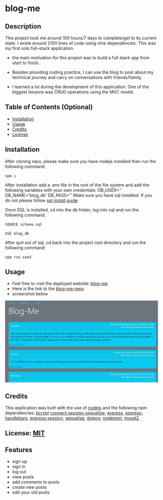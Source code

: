 # blog-me

## Description

This project took me around 100 hours/7 days to complete/get to its current state. I wrote around 2100 lines of code using nine dependencies. This was my first solo full-stack application.

- the main motivation for this project was to build a full stack app from start to finish.

- Besides providing coding practice, I can use the blog to post about my technical journey and carry on conversations with friends/family.
- I learned a lot during the development of this application. One of the biggest lessons was CRUD operations using the MVC model. 

## Table of Contents (Optional)
- [Installation](#installation)
- [Usage](#usage)
- [Credits](#credits)
- [License](#license)

## Installation

After cloning repo, please make sure you have nodejs installed then run the following command:
```
npm i
```
After installation add a .env file in the root of the file system and add the following variables with your own credentials:
DB_USER=''
DB_NAME='blog_db'
DB_PASS=''
Make sure you have sql installed. If you do not please follow [sql install guide](https://coding-boot-camp.github.io/full-stack/mysql/mysql-installation-guide)

Once SQL is installed, cd into the db folder, log into sql and run the following command:
```
SOURCE schema.sql
```
```
USE blog_db
```
After quit out of sql, cd back into the project root directory and run the following command:
```
npm run seed
```

## Usage

- Feel free to visit the deployed website:
[blog-me](https://blog-mee.herokuapp.com/)
- Here is the link to the 
[blog-me-repo](https://github.com/Git-Vdim-Hub/blog-me)
- screenshot below

![home](./public/images/screenshot.jpg)

## Credits

This application was built with the use of [nodejs](https://nodejs.dev/en/) and the following npm dependencies: 
[bcrypt](https://www.npmjs.com/package/bcrypt)
[connect-session-sequelize](https://www.npmjs.com/package/connect-session-sequelize),
[express](https://www.npmjs.com/package/express),
[express-handlebars](https://www.npmjs.com/package/express-handlebars),
[express-session](https://www.npmjs.com/package/express-session),
[sequelize](https://www.npmjs.com/package/sequelize?activeTab=readme), 
[dotenv](https://www.npmjs.com/package/dotenv), 
[nodemon](https://www.npmjs.com/package/nodemon), 
[mysql2](https://www.npmjs.com/package/mysql2),

## License: [MIT](https://choosealicense.com/)



## Features

- sign up
- sign in
- log out
- view posts
- add comments to posts
- create new posts
- edit your old posts



